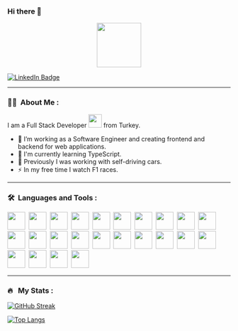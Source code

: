 ### Hi there 👋

<p align="center"><img src="https://media.giphy.com/media/gFmkpNCar7TSoauRUs/giphy.gif" width="100" /></p>

<div id="badges">
    <a href="https://www.linkedin.com/in/batuhan-ulu%C3%A7ay-0aa6b9125/">
        <img src="https://img.shields.io/badge/LinkedIn-blue?style=for-the-badge&logo=linkedin&logoColor=white" alt="LinkedIn Badge"/>
    </a>
</div>

---

### :woman_technologist: &nbsp;About Me :

I am a Full Stack Developer <img src="https://media.giphy.com/media/WUlplcMpOCEmTGBtBW/giphy.gif" width="30"> from Turkey.

- 🔭 I’m working as a Software Engineer and creating frontend and backend for web applications.
- 🌱 I'm currently learning TypeScript.
- 🤔 Previously I was working with self-driving cars.
- ⚡ In my free time I watch F1 races.

---

### 🛠 &nbsp;Languages and Tools :

<p>
<img src="https://cdn.jsdelivr.net/gh/devicons/devicon/icons/html5/html5-original.svg" width="40" height="40"/>&nbsp;
<img src="https://cdn.jsdelivr.net/gh/devicons/devicon/icons/css3/css3-original.svg" width="40" height="40" />&nbsp;
<img src="https://cdn.jsdelivr.net/gh/devicons/devicon/icons/javascript/javascript-original.svg" width="40" height="40" />&nbsp;
<img src="https://cdn.jsdelivr.net/gh/devicons/devicon/icons/typescript/typescript-original.svg" width="40" height="40" />&nbsp;
<img src="https://cdn.jsdelivr.net/gh/devicons/devicon/icons/react/react-original.svg" width="40" height="40" />&nbsp;
<img src="https://cdn.jsdelivr.net/gh/devicons/devicon/icons/tailwindcss/tailwindcss-plain.svg" width="40" height="40" />&nbsp;
<img src="https://cdn.jsdelivr.net/gh/devicons/devicon/icons/mongodb/mongodb-original.svg" width="40" height="40" />&nbsp;
<img src="https://cdn.jsdelivr.net/gh/devicons/devicon/icons/nodejs/nodejs-original.svg" width="40" height="40" />&nbsp;
<img src="https://cdn.jsdelivr.net/gh/devicons/devicon/icons/postgresql/postgresql-original.svg" width="40" height="40" />&nbsp;
<img src="https://cdn.jsdelivr.net/gh/devicons/devicon/icons/express/express-original-wordmark.svg" width="40" height="40" />&nbsp;
<img src="https://cdn.jsdelivr.net/gh/devicons/devicon/icons/materialui/materialui-original.svg" width="40" height="40" />&nbsp;
<img src="https://cdn.jsdelivr.net/gh/devicons/devicon/icons/babel/babel-original.svg" width="40" height="40" />&nbsp;
<img src="https://cdn.jsdelivr.net/gh/devicons/devicon/icons/cmake/cmake-original.svg" width="40" height="40" />&nbsp;
<img src="https://cdn.jsdelivr.net/gh/devicons/devicon/icons/cplusplus/cplusplus-original.svg" width="40" height="40" />&nbsp;
<img src="https://cdn.jsdelivr.net/gh/devicons/devicon/icons/cplusplus/cplusplus-original.svg" width="40" height="40" />&nbsp;
<img src="https://cdn.jsdelivr.net/gh/devicons/devicon/icons/docker/docker-original.svg" width="40" height="40" />&nbsp;
<img src="https://cdn.jsdelivr.net/gh/devicons/devicon/icons/gcc/gcc-original.svg" width="40" height="40" />&nbsp;
<img src="https://cdn.jsdelivr.net/gh/devicons/devicon/icons/git/git-original.svg" width="40" height="40" />&nbsp;
<img src="https://cdn.jsdelivr.net/gh/devicons/devicon/icons/heroku/heroku-original.svg" width="40" height="40" />&nbsp;
<img src="https://cdn.jsdelivr.net/gh/devicons/devicon/icons/java/java-original.svg" width="40" height="40" />&nbsp;
<img src="https://cdn.jsdelivr.net/gh/devicons/devicon/icons/jenkins/jenkins-original.svg" width="40" height="40" />&nbsp;
<img src="https://cdn.jsdelivr.net/gh/devicons/devicon/icons/linux/linux-original.svg" width="40" height="40" />&nbsp;
<img src="https://cdn.jsdelivr.net/gh/devicons/devicon/icons/ubuntu/ubuntu-plain.svg" width="40" height="40" />&nbsp;
<img src="https://cdn.jsdelivr.net/gh/devicons/devicon/icons/python/python-original.svg" width="40" height="40" />&nbsp;
</p>

---

### 🔥 &nbsp; My Stats :
[![GitHub Streak](http://github-readme-streak-stats.herokuapp.com?user=BatuhanUlucay&theme=dark&background=000000)](https://git.io/streak-stats)

[![Top Langs](https://github-readme-stats.vercel.app/api/top-langs/?username=BatuhanUlucay&layout=compact&theme=vision-friendly-dark)](https://github.com/anuraghazra/github-readme-stats)
